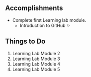 ## Accomplishments

* Complete first Learning lab module. 
  * Introduction to GitHub :sparkles:
  
## Things to Do
1. Learning Lab Module 2
2. Learning Lab Module 3
3. Learning Lab Module 4
4. Learning Lab Module 5
